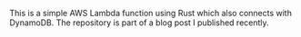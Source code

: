 This is a simple AWS Lambda function using Rust which also connects with DynamoDB. 
The repository is part of a blog post I published recently.
